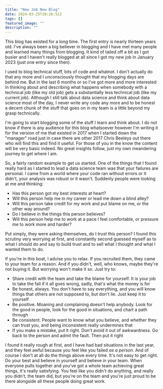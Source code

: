 ```yaml
---
title: "New Job New Blog"
date: 2024-03-25T20:26:51Z
tags: []
featured_image: ""
description: ""
---
```


This blog has existed for a long time. The first entry is nearly thirteen years old. I've always been a big believer in blogging and I have met many people and learned many things from blogging. It kind of tailed off a bit as I got busier and I haven't really blogged at all since I got my new job in January 2023 (just one entry since then).

I used to blog technical stuff, bits of code and whatnot. I don't actually do that any more and I unconsciously thought that my blogging days are behind me. But in the last 6 months or so I've got more and more interested in thinking about and describing what happens when somebody with a technical job (like my old job) gets a substantially less technical job (like my current job). Although I still talk about data science and think about data science most of the day, I never write any code any more and to be honest a decent chunk of the stuff that goes on in my team is a little beyond my grasp technically.

I'm going to start blogging some of the stuff I learn and think about. I do not know if there is any audience for this blog whatsoever however I'm writing it for the version of me that existed in 2017 when I started down the "manager" road just in case there are other 2017 Chris Beeleys out there who will find this and find it useful. For those of you in the know the content will be very basic indeed. No great insights follow, just my own meandering journey to get where I am.

So, a fairly random example to get us started. One of the things that I found really hard as I started to lead a data science team was that your failures are personal. I came from a world where your code ran without errors or it didn't, your analysis was robust or it wasn't. Suddenly people were looking at me and thinking:

* Has this person got my best interests at heart?
* Will this person help me in my career or lead me down a blind alley?
* Will this person take credit for my work and put blame on me, or the other way around?
* Do I believe in the things this person believes?
* Will this person help me to work at a pace I feel comfortable, or pressure me to work more and harder?

Put simply, they were asking themselves, do I *trust* this person? I found this scrutiny very worrying at first, and constantly second guessed myself as to what I should do and say to build trust and to sell what I thought and what I wanted them to do.

If you're in this boat, I advise you to relax. If you recruited them, they came to your team for a reason. And if you didn't, well, who knows, maybe they're not buying it. But worrying won't make it so. Just try to:

* Share credit with the team and take the blame for yourself. It is your job to take the fall if it all goes wrong, sadly, that's what the money is for
* Be honest, always. You don't have to say everything, and you will know things that others are not supposed to, but don't lie. Just keep it to yourself
* Be positive. Moaning and complaining doesn't help anybody. Look for the good in people, look for the good in situations, and chart a path through
* Be consistent. People want to know what you believe, and whether they can trust you, and being inconsistent really undermines that
* If you make a mistake, put it right. Don't avoid it out of awkwardness. Go back to the person and admit the fault. Then put it right

I found it really rough at first, and I have had bad situations in the last year, and they feel awful because you feel like you failed *as a person*. And of course I don't at all do the things above every time. It's not easy to get right. Do your best and believe in yourself and believe in your team. When everyone pulls together and you've got a whole team achieving great things, it's really satisfying. You feel like you didn't do anything, and really you didn't, the team did, but you're on the team and you're just proud to be there alongside all these people doing great work.
